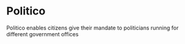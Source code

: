 # Politico
Politico enables citizens give their mandate to politicians running for different government offices
